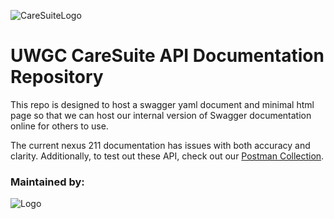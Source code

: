 ![CareSuiteLogo](https://211la.org/sites/default/files/inline-images/CareSuite%20Logo%20Final_0.png)

# UWGC CareSuite API Documentation Repository
This repo is designed to host a swagger yaml document and minimal html page so that we can host our internal version of Swagger documentation online for others to use.

The current nexus 211 documentation has issues with both accuracy and clarity. Additionally, to test out these API, check out our [Postman Collection](https://uwgc-211-innovation.postman.co/workspace/UWGC-211-Innovation-Workspace~11e3aea2-907d-4f2c-8932-47c36df7db06/collection/42620355-ed18f9f9-35d9-4253-b9cf-3be56e96a815?action=share&creator=42620355).
### Maintained by:
![Logo](https://www.uwgc.org/wp-content/uploads/2024/09/Asset-12.svg)
